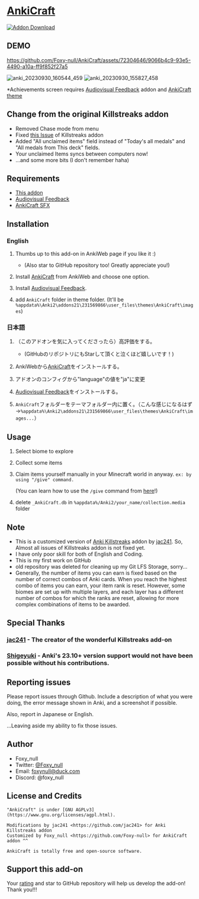 # [AnkiCraft](https://ankiweb.net/shared/info/368161874)
[![Addon Download](https://github-production-user-asset-6210df.s3.amazonaws.com/72304646/263796774-b60e19fa-60b3-456e-9d82-a261fe0af1b8.png)](https://ankiweb.net/shared/info/368161874)
## DEMO

https://github.com/Foxy-null/AnkiCraft/assets/72304646/9066b4c9-93e5-4490-a10a-ff9f852f27a5

<div style="text-align: center;"></div>

![anki_20230930_160544_459](https://github.com/Foxy-null/AnkiCraft/assets/72304646/ac31a2c4-ff8b-46ed-b736-7b12bea6aea6)
![anki_20230930_155827_458](https://github.com/AnKing-VIP/anki-audiovisual-feedback/assets/72304646/b8a7736e-d896-45b7-92a5-5c46f1ef0ac7)

*Achievements screen requires [Audiovisual Feedback](https://ankiweb.net/shared/info/231569866) addon and [AnkiCraft theme](https://github.com/AnKing-VIP/anki-audiovisual-feedback/wiki/Minecraft)

## Change from the original Killstreaks addon
 
 - Removed Chase mode from menu
 - Fixed [this Issue](https://github.com/jac241/anki_killstreaks/issues/46) of Killstreaks addon
 - Added "All unclaimed items" field instead of "Today's all medals" and "All medals from This deck" fields.
 - Your unclaimed Items syncs between computers now!
 - ...and some more bits (I don't remember haha)

## Requirements
 - [This addon](https://ankiweb.net/shared/info/368161874)
 - [Audiovisual Feedback](https://ankiweb.net/shared/info/231569866)
 - [AnkiCraft SFX](https://github.com/Foxy-null/AnkiCraft/raw/main/AnkiCraft.zip)

## Installation
 
### English
1. Thumbs up to this add-on in AnkiWeb page if you like it :)
    - (Also star to GitHub repository too! Greatly appreciate you!) 

2. Install [AnkiCraft](https://ankiweb.net/shared/info/368161874) from AnkiWeb and choose one option.

3. Install [Audiovisual Feedback](https://ankiweb.net/shared/info/231569866).

4. add `AnkiCraft` folder in theme folder. (It'll be `%appdata%\Anki2\addons21\231569866\user_files\themes\AnkiCraft\images`)

### 日本語
1. （このアドオンを気に入ってくださったら）高評価をする。
    - (GitHubのリポジトリにもStarして頂くと泣くほど嬉しいです！)

2. AnkiWebから[AnkiCraft](https://ankiweb.net/shared/info/368161874)をインストールする。

3. アドオンのコンフィグから"language"の値を"ja"に変更

4. [Audiovisual Feedback](https://ankiweb.net/shared/info/231569866)をインストールする。

5. `AnkiCraft`フォルダーをテーマフォルダー内に置く。（こんな感じになるはず→`%appdata%\Anki2\addons21\231569866\user_files\themes\AnkiCraft\images...`）

## Usage

1. Select biome to explore
2. Collect some items
3. Claim items yourself manually in your Minecraft world in anyway.
    `ex: by using "/give" command.`
   
   (You can learn how to use the `/give` command from [here](https://minecraft.fandom.com/wiki/Commands/give)!)
5. delete `_AnkiCraft.db` in `%appdata%/Anki2/your_name/collection.media` folder
 
## Note
 
 - This is a customized version of [Anki Killstreaks](https://ankiweb.net/shared/info/579111794) addon by [jac241](https://github.com/jac241).
    So, Almost all issues of Killstreaks addon is not fixed yet.
 - I have only poor skill for both of English and Coding.
 - This is my first work on GitHub
 - old repository was deleted for cleaning up my Git LFS Storage, sorry...
 - Generally, the number of items you can earn is fixed based on the number of correct combos of Anki cards. When you reach the highest combo of items you can earn, your item rank is reset. However, some biomes are set up with multiple layers, and each layer has a different number of combos for which the ranks are reset, allowing for more complex combinations of items to be awarded.

## Special Thanks

### [jac241](https://github.com/jac241) - The creator of the wonderful Killstreaks add-on

### [Shigeyuki](https://www.patreon.com/Shigeyuki) - Anki's 23.10+ version support would not have been possible without his contributions.

## Reporting issues

Please report issues through Github. Include a description of what you were doing, the error message shown in Anki, and a screenshot if possible.

Also, report in Japanese or English.

...Leaving aside my ability to fix those issues.


## Author
 
 - Foxy_null
 - Twitter: [@Foxy_null](https://twitter.com/foxy_null)
 - Email: foxynull@duck.com
 - Discord: @foxy_null
 
## License and Credits
 
    "AnkiCraft" is under [GNU AGPLv3](https://www.gnu.org/licenses/agpl.html).

    Modifications by jac241 <https://github.com/jac241> for Anki Killstreaks addon
    Customized by Foxy_null <https://github.com/Foxy-null> for AnkiCraft addon ^^

    AnkiCraft is totally free and open-source software.

## Support this add-on

Your [rating](https://ankiweb.net/shared/review/368161874) and star to GitHub repository will help us develop the add-on! Thank you!!!
